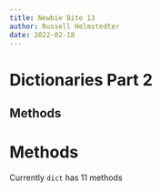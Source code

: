 ```yaml
--- 
title: Newbie Bite 13
author: Russell Helmstedter
date: 2022-02-18
--- 
```


# Dictionaries Part 2
## Methods

# Methods

Currently `dict` has 11 methods

